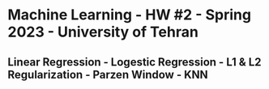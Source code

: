 <h1> Machine Learning - HW #2 - Spring 2023 - University of Tehran </h2>
<h2> Linear Regression - Logestic Regression - L1 & L2 Regularization - Parzen Window - KNN
